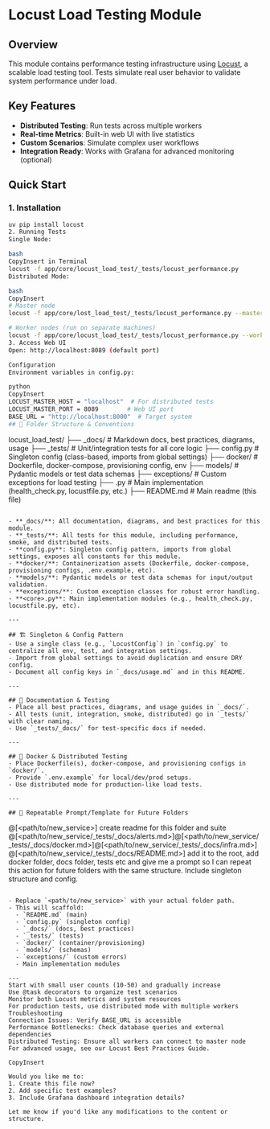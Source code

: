 # Locust Load Testing Module

## Overview

This module contains performance testing infrastructure using [Locust](https://locust.io/), a scalable load testing tool. Tests simulate real user behavior to validate system performance under load.

## Key Features

- **Distributed Testing**: Run tests across multiple workers
- **Real-time Metrics**: Built-in web UI with live statistics
- **Custom Scenarios**: Simulate complex user workflows
- **Integration Ready**: Works with Grafana for advanced monitoring (optional)

## Quick Start

### 1. Installation

```bash
uv pip install locust
2. Running Tests
Single Node:

bash
CopyInsert in Terminal
locust -f app/core/locust_load_test/_tests/locust_performance.py
Distributed Mode:

bash
CopyInsert
# Master node
locust -f app/core/lost_load_test/_tests/locust_performance.py --master

# Worker nodes (run on separate machines)
locust -f app/core/locust_load_test/_tests/locust_performance.py --worker --master-host=<MASTER_IP>
3. Access Web UI
Open: http://localhost:8089 (default port)

Configuration
Environment variables in config.py:

python
CopyInsert
LOCUST_MASTER_HOST = "localhost"  # For distributed tests
LOCUST_MASTER_PORT = 8089        # Web UI port
BASE_URL = "http://localhost:8000"  # Target system
## 📁 Folder Structure & Conventions

```
locust_load_test/
├── _docs/           # Markdown docs, best practices, diagrams, usage
├── _tests/          # Unit/integration tests for all core logic
├── config.py        # Singleton config (class-based, imports from global settings)
├── docker/          # Dockerfile, docker-compose, provisioning config, env
├── models/          # Pydantic models or test data schemas
├── exceptions/      # Custom exceptions for load testing
├── <core>.py        # Main implementation (health_check.py, locustfile.py, etc.)
├── README.md        # Main readme (this file)
```

- **_docs/**: All documentation, diagrams, and best practices for this module.
- **_tests/**: All tests for this module, including performance, smoke, and distributed tests.
- **config.py**: Singleton config pattern, imports from global settings, exposes all constants for this module.
- **docker/**: Containerization assets (Dockerfile, docker-compose, provisioning configs, .env.example, etc).
- **models/**: Pydantic models or test data schemas for input/output validation.
- **exceptions/**: Custom exception classes for robust error handling.
- **<core>.py**: Main implementation modules (e.g., health_check.py, locustfile.py, etc).

---

## 🏗️ Singleton & Config Pattern
- Use a single class (e.g., `LocustConfig`) in `config.py` to centralize all env, test, and integration settings.
- Import from global settings to avoid duplication and ensure DRY config.
- Document all config keys in `_docs/usage.md` and in this README.

---

## 📄 Documentation & Testing
- Place all best practices, diagrams, and usage guides in `_docs/`.
- All tests (unit, integration, smoke, distributed) go in `_tests/` with clear naming.
- Use `_tests/_docs/` for test-specific docs if needed.

---

## 🐳 Docker & Distributed Testing
- Place Dockerfile(s), docker-compose, and provisioning configs in `docker/`.
- Provide `.env.example` for local/dev/prod setups.
- Use distributed mode for production-like load tests.

---

## 📝 Repeatable Prompt/Template for Future Folders

```
@[<path/to/new_service>] create readme for this folder and suite @[<path/to/new_service/_tests/_docs/alerts.md>]@[<path/to/new_service/_tests/_docs/docker.md>]@[<path/to/new_service/_tests/_docs/infra.md>]@[<path/to/new_service/_tests/_docs/README.md>]  add it to the root, add docker folder, docs folder, tests etc and give me a prompt so I can repeat this action for future folders with the same structure. Include singleton structure and config.
```

- Replace `<path/to/new_service>` with your actual folder path.
- This will scaffold:
  - `README.md` (main)
  - `config.py` (singleton config)
  - `_docs/` (docs, best practices)
  - `_tests/` (tests)
  - `docker/` (container/provisioning)
  - `models/` (schemas)
  - `exceptions/` (custom errors)
  - Main implementation modules

---
Start with small user counts (10-50) and gradually increase
Use @task decorators to organize test scenarios
Monitor both Locust metrics and system resources
For production tests, use distributed mode with multiple workers
Troubleshooting
Connection Issues: Verify BASE_URL is accessible
Performance Bottlenecks: Check database queries and external dependencies
Distributed Testing: Ensure all workers can connect to master node
For advanced usage, see our Locust Best Practices Guide.

CopyInsert

Would you like me to:
1. Create this file now?
2. Add specific test examples?
3. Include Grafana dashboard integration details?

Let me know if you'd like any modifications to the content or structure.
```
